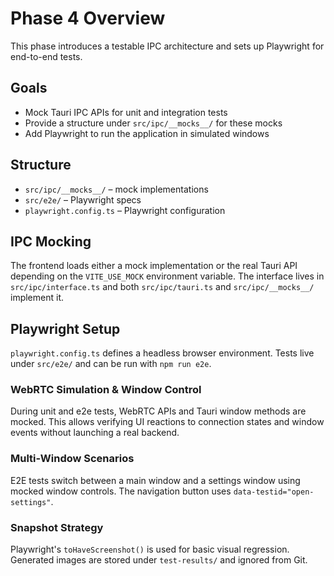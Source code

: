 # Phase 4 Overview

This phase introduces a testable IPC architecture and sets up Playwright for end-to-end tests.

## Goals
- Mock Tauri IPC APIs for unit and integration tests
- Provide a structure under `src/ipc/__mocks__/` for these mocks
- Add Playwright to run the application in simulated windows

## Structure
- `src/ipc/__mocks__/` – mock implementations
- `src/e2e/` – Playwright specs
- `playwright.config.ts` – Playwright configuration

## IPC Mocking
The frontend loads either a mock implementation or the real Tauri API depending on the `VITE_USE_MOCK` environment variable. The interface lives in `src/ipc/interface.ts` and both `src/ipc/tauri.ts` and `src/ipc/__mocks__/` implement it.

## Playwright Setup
`playwright.config.ts` defines a headless browser environment. Tests live under `src/e2e/` and can be run with `npm run e2e`.

### WebRTC Simulation & Window Control

During unit and e2e tests, WebRTC APIs and Tauri window methods are mocked. This allows verifying UI reactions to connection states and window events without launching a real backend.

### Multi-Window Scenarios

E2E tests switch between a main window and a settings window using mocked window
controls. The navigation button uses `data-testid="open-settings"`.

### Snapshot Strategy

Playwright's `toHaveScreenshot()` is used for basic visual regression. Generated
images are stored under `test-results/` and ignored from Git.
